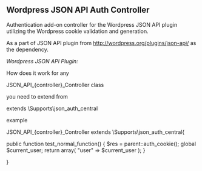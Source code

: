 ## Wordpress JSON API Auth Controller

Authentication add-on controller for the Wordpress JSON API plugin utilizing the Wordpress cookie validation and generation.

As a part of JSON API plugin from http://wordpress.org/plugins/json-api/ as the dependency.

*Wordpress JSON API Plugin:*

How does it work
for any 

JSON_API_{controller}_Controller class 

you need to extend from 

extends \Supports\json_auth_central


example

JSON_API_{controller}_Controller extends \Supports\json_auth_central{

   public function test_normal_function()
    {
        $res = parent::auth_cookie();
        global $current_user;
        return array(
            "user" => $current_user
        );
    }
    
}
